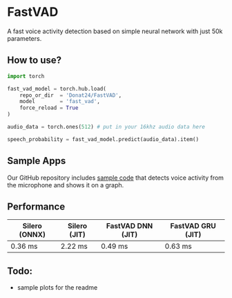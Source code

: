 # FastVAD
A fast voice activity detection based on simple neural network with just 50k parameters.

## How to use?

```python
import torch

fast_vad_model = torch.hub.load(
    repo_or_dir  = 'Donat24/FastVAD',
    model        = 'fast_vad',
    force_reload = True
)

audio_data = torch.ones(512) # put in your 16khz audio data here 

speech_probability = fast_vad_model.predict(audio_data).item()

```

## Sample Apps 

Our GitHub repository includes [sample code](https://github.com/Donat24/FastVAD/blob/main/examples/showcase.py) that detects voice activity from the microphone and shows it on a graph.

## Performance

| Silero (ONNX) | Silero (JIT) | FastVAD DNN (JIT) | FastVAD GRU (JIT) |
|---|---|---|---|
| 0.36 ms | 2.22 ms | 0.49 ms | 0.63 ms |


## Todo:
* sample plots for the readme

